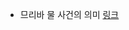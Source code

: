 - 므리바 물 사건의 의미 [링크](http://opendoor.or.kr/chnet2/ccast/sub/gesi.php?gfile=view&code=worship03c&no=49&start=615&cate=0)
